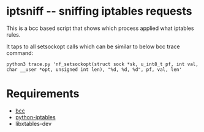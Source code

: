 iptsniff -- sniffing iptables requests
========

This is a bcc based script that shows which process applied what iptables rules.

It taps to all setsockopt calls which can be similar to below bcc trace command:

```
python3 trace.py 'nf_setsockopt(struct sock *sk, u_int8_t pf, int val, char __user *opt, unsigned int len), "%d, %d, %d", pf, val, len'
```

Requirements
========

* [bcc](https://github.com/iovisor/bcc/blob/master/INSTALL.md)
* [python-iptables](https://github.com/ldx/python-iptables#installing-via-pip)
* libxtables-dev
